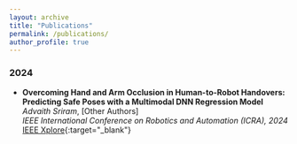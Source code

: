 ```yaml
---
layout: archive
title: "Publications"
permalink: /publications/
author_profile: true
---
```



### 2024

- **Overcoming Hand and Arm Occlusion in Human-to-Robot Handovers: Predicting Safe Poses with a Multimodal DNN Regression Model**  
  *Advaith Sriram*, [Other Authors]  
  _IEEE International Conference on Robotics and Automation (ICRA), 2024_  
  [IEEE Xplore](https://ieeexplore.ieee.org/document/10610777){:target="_blank"}